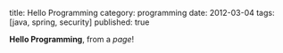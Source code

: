 title: Hello Programming
category: programming
date: 2012-03-04
tags: [java, spring, security]
published: true

**Hello Programming**, from a *page*!
